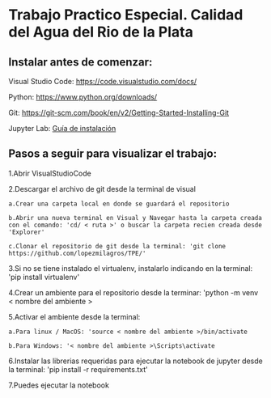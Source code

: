 # Trabajo Practico Especial. Calidad del Agua del Rio de la Plata

## Instalar antes de comenzar:
Visual Studio Code: https://code.visualstudio.com/docs/

Python: https://www.python.org/downloads/

Git: https://git-scm.com/book/en/v2/Getting-Started-Installing-Git

Jupyter Lab: [Guía de instalación](https://jupyterlab.readthedocs.io/en/stable/getting_started/installation.html)

## Pasos a seguir para visualizar el trabajo:

1.Abrir VisualStudioCode

2.Descargar el archivo de git desde la terminal de visual

    a.Crear una carpeta local en donde se guardará el repositorio
    
    b.Abrir una nueva terminal en Visual y Navegar hasta la carpeta creada con el comando: 'cd/ < ruta >' o buscar la carpeta recien creada desde 'Explorer'
    
    c.Clonar el repositorio de git desde la terminal: 'git clone https://github.com/lopezmilagros/TPE/'
    
3.Si no se tiene instalado el virtualenv, instalarlo indicando en la terminal: 'pip install virtualenv'

4.Crear un ambiente para el repositorio desde la terminar: 'python -m venv < nombre del ambiente >

5.Activar el ambiente desde la terminal:

    a.Para linux / MacOS: 'source < nombre del ambiente >/bin/activate
    
    b.Para Windows: '< nombre del ambiente >\Scripts\activate
    
6.Instalar las librerias requeridas para ejecutar la notebook de jupyter desde la terminal: 'pip install -r requirements.txt'

7.Puedes ejecutar la notebook
